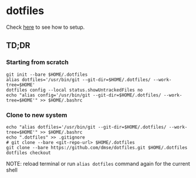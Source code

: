 # dotfiles

Check [here](https://www.atlassian.com/git/tutorials/dotfiles) to see how to setup.

## TD;DR

### Starting from scratch

```
git init --bare $HOME/.dotfiles
alias dotfiles='/usr/bin/git --git-dir=$HOME/.dotfiles/ --work-tree=$HOME'
dotfiles config --local status.showUntrackedFiles no
echo "alias config='/usr/bin/git --git-dir=$HOME/.dotfiles/ --work-tree=$HOME'" >> $HOME/.bashrc
```

### Clone to new system

```
echo "alias dotfiles='/usr/bin/git --git-dir=$HOME/.dotfiles/ --work-tree=$HOME'" >> $HOME/.bashrc
echo ".dotfiles" >> .gitignore
# git clone --bare <git-repo-url> $HOME/.dotfiles
git clone --bare https://github.com/dmse/dotfiles.git $HOME/.dotfiles
dotfiles checkout
```

NOTE: reload terminal or run `alias dotfiles` command again for the current shell
